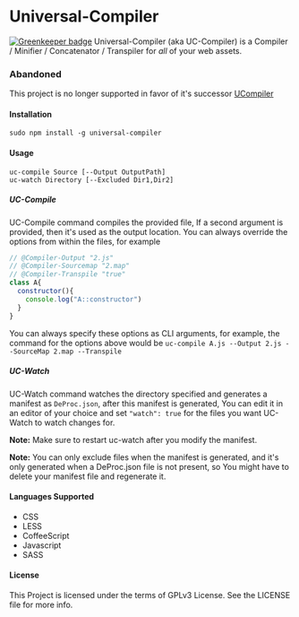 Universal-Compiler
=================

[![Greenkeeper badge](https://badges.greenkeeper.io/steelbrain/Universal-Compiler.svg)](https://greenkeeper.io/)
Universal-Compiler (aka UC-Compiler) is a Compiler / Minifier / Concatenator / Transpiler for *all* of your web assets.


### Abandoned
This project is no longer supported in favor of it's successor [UCompiler](https://github.com/steelbrain/UCompiler)

#### Installation
```
sudo npm install -g universal-compiler
```

#### Usage
```
uc-compile Source [--Output OutputPath]
uc-watch Directory [--Excluded Dir1,Dir2]
```

##### UC-Compile
UC-Compile command compiles the provided file, If a second argument is provided, then it's used as the output location.
You can always override the options from within the files, for example
```js
// @Compiler-Output "2.js"
// @Compiler-Sourcemap "2.map"
// @Compiler-Transpile "true"
class A{
  constructor(){
    console.log("A::constructor")
  }
}
```
You can always specify these options as CLI arguments, for example, the command for the options above would be
`uc-compile A.js --Output 2.js --SourceMap 2.map --Transpile`

##### UC-Watch
UC-Watch command watches the directory specified and generates a manifest as `DeProc.json`, after this manifest is generated, You can edit it in an editor of your choice and set `"watch": true` for the files you want UC-Watch to watch changes for.

__Note:__ Make sure to restart uc-watch after you modify the manifest.

__Note:__ You can only exclude files when the manifest is generated, and it's only generated when a DeProc.json file is not present, so You might have to delete your manifest file and regenerate it.

#### Languages Supported
 - CSS
 - LESS
 - CoffeeScript
 - Javascript
 - SASS

#### License

This Project is licensed under the terms of GPLv3 License. See the LICENSE file for more info.
